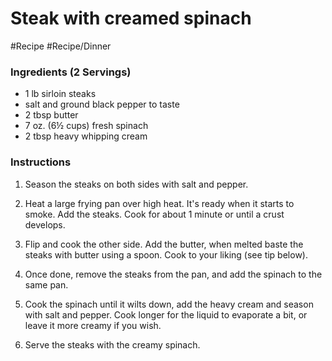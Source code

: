 
# Steak with creamed spinach

#Recipe 
#Recipe/Dinner 
### Ingredients (2 Servings)

-   1 lb sirloin steaks
-   salt and ground black pepper to taste
-   2 tbsp butter
-   7 oz. (6½ cups) fresh spinach
-   2 tbsp heavy whipping cream

### Instructions

1.  Season the steaks on both sides with salt and pepper.
    
2.  Heat a large frying pan over high heat. It's ready when it starts to smoke. Add the steaks. Cook for about 1 minute or until a crust develops.
    
3.  Flip and cook the other side. Add the butter, when melted baste the steaks with butter using a spoon. Cook to your liking (see tip below).
    
4.  Once done, remove the steaks from the pan, and add the spinach to the same pan.
    
5.  Cook the spinach until it wilts down, add the heavy cream and season with salt and pepper. Cook longer for the liquid to evaporate a bit, or leave it more creamy if you wish.
    
6.  Serve the steaks with the creamy spinach.